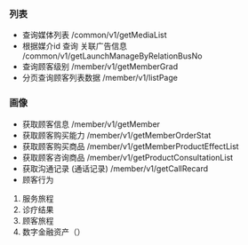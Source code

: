 ### 列表

- 查询媒体列表               /common/v1/getMediaList
- 根据媒介id 查询 关联广告信息                 /common/v1/getLaunchManageByRelationBusNo
- 查询顾客级别                                   /member/v1/getMemberGrad
- 分页查询顾客列表数据                  /member/v1/listPage

### 画像

- 获取顾客信息                     /member/v1/getMember
- 获取顾客购买能力                /member/v1/getMemberOrderStat
- 获取顾客购买商品                   /member/v1/getMemberProductEffectList
- 获取顾客咨询商品                  /member/v1/getProductConsultationList
- 获取沟通记录 (通话记录)                   /member/v1/getCallRecard
- 顾客行为



1. 服务旅程
2. 诊疗结果
3. 顾客旅程
4. 数字金融资产（）